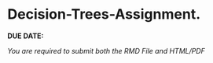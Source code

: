 # Decision-Trees-Assignment.

**DUE DATE:**

*You are required to submit both the RMD File and HTML/PDF*

